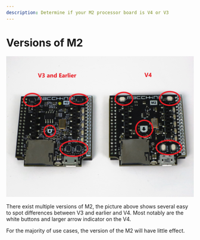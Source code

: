 ```yaml
---
description: Determine if your M2 processor board is V4 or V3
---
```


# Versions of M2

![Image showing differences between M2 versions 3 and earlier and version 4](../.gitbook/assets/m2_version_differences.JPG)

There exist multiple versions of M2, the picture above shows several easy to spot differences between V3 and earlier and V4. Most notably are the white buttons and larger arrow indicator on the V4.

For the majority of use cases, the version of the M2 will have little effect.

